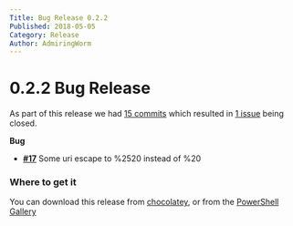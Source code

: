 ```yaml
---
Title: Bug Release 0.2.2
Published: 2018-05-05
Category: Release
Author: AdmiringWorm
---
```


# 0.2.2 Bug Release

As part of this release we had [15 commits](https://github.com/WormieCorp/Wormies-AU-Helpers/compare/0.2.1...0.2.2) which resulted in [1 issue](https://github.com/WormieCorp/Wormies-AU-Helpers/issues?milestone=7&state=closed) being closed.


__Bug__

- [__#17__](https://github.com/WormieCorp/Wormies-AU-Helpers/issues/17) Some uri escape to %2520 instead of %20

### Where to get it
You can download this release from [chocolatey](https://chocolatey.org/packages/wormies-au-helpers/0.2.2), or from the [PowerShell Gallery](https://www.powershellgallery.com/packages/Wormies-AU-Helpers/0.2.2)
